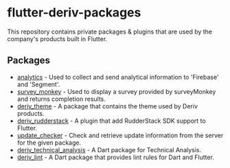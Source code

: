 # flutter-deriv-packages

This repository contains private packages & plugins that are used by the company's products built in Flutter.

## Packages

- [analytics](./packages/analytics) - Used to collect and send analytical information to 'Firebase' and 'Segment'.
- [survey_monkey](./packages/survey_monkey) - Used to display a survey provided by surveyMonkey and returns completion results.
- [deriv_theme](./packages/deriv_theme) - A package that contains the theme used by Deriv products.
- [deriv_rudderstack](./packages/deriv_rudderstack) - A plugin that add RudderStack SDK support to Flutter.
- [update_checker](./packages/update_checker) - Check and retrieve update information from the server for the given package.
- [deriv_technical_analysis](./packages/deriv_technical_analysis) - A Dart package for Technical Analysis.
- [deriv_lint](./packages/deriv_lint) - A Dart package that provides lint rules for Dart and Flutter.

